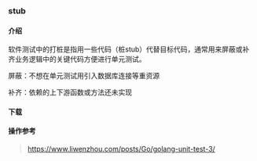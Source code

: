 ###  stub


#### 介绍
软件测试中的打桩是指用一些代码（桩stub）代替目标代码，通常用来屏蔽或补齐业务逻辑中的关键代码方便进行单元测试。

屏蔽：不想在单元测试用引入数据库连接等重资源

补齐：依赖的上下游函数或方法还未实现

#### 下载


#### 操作参考
> https://www.liwenzhou.com/posts/Go/golang-unit-test-3/

